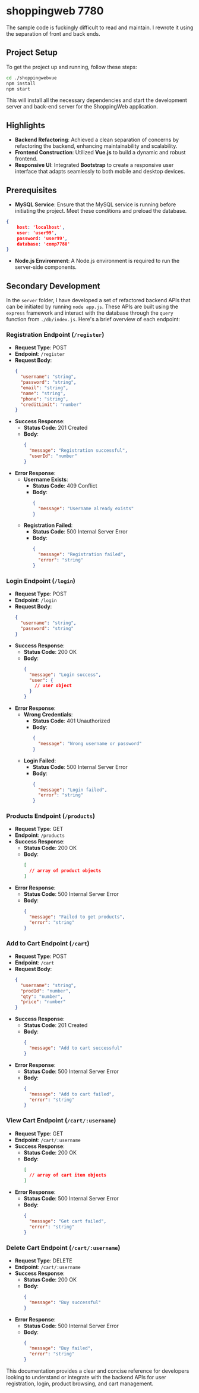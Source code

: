 # shoppingweb 7780
The sample code is fuckingly difficult to read and maintain. I rewrote it using the separation of front and back ends.
## Project Setup

To get the project up and running, follow these steps:

```sh
cd ./shoppingwebvue
npm install
npm start
```

This will install all the necessary dependencies and start the development server and back-end server for the ShoppingWeb application.

## Highlights
- **Backend Refactoring**: Achieved a clean separation of concerns by refactoring the backend, enhancing maintainability and scalability.
- **Frontend Construction**: Utilized **Vue.js** to build a dynamic and robust frontend.
- **Responsive UI**: Integrated **Bootstrap** to create a responsive user interface that adapts seamlessly to both mobile and desktop devices.

## Prerequisites
- **MySQL Service**: Ensure that the MySQL service is running before initiating the project. Meet these conditions and preload the database.
```json
{
    host: 'localhost',
    user: 'user99',
    password: 'user99',
    database: 'comp7780'
}
```
- **Node.js Environment**: A Node.js environment is required to run the server-side components.



## Secondary Development

In the `server` folder, I have developed a set of refactored backend APIs that can be initiated by running `node app.js`. These APIs are built using the `express` framework and interact with the database through the `query` function from `./db/index.js`. Here's a brief overview of each endpoint:

### Registration Endpoint (`/register`)

- **Request Type**: POST
- **Endpoint**: `/register`
- **Request Body**:
  ```json
  {
    "username": "string",
    "password": "string",
    "email": "string",
    "name": "string",
    "phone": "string",
    "creditLimit": "number"
  }
  ```
- **Success Response**:
  - **Status Code**: 201 Created
  - **Body**:
    ```json
    {
      "message": "Registration successful",
      "userId": "number"
    }
    ```
- **Error Response**:
  - **Username Exists**:
    - **Status Code**: 409 Conflict
    - **Body**:
      ```json
      {
        "message": "Username already exists"
      }
      ```
  - **Registration Failed**:
    - **Status Code**: 500 Internal Server Error
    - **Body**:
      ```json
      {
        "message": "Registration failed",
        "error": "string"
      }
      ```

### Login Endpoint (`/login`)

- **Request Type**: POST
- **Endpoint**: `/login`
- **Request Body**:
  ```json
  {
    "username": "string",
    "password": "string"
  }
  ```
- **Success Response**:
  - **Status Code**: 200 OK
  - **Body**:
    ```json
    {
      "message": "Login success",
      "user": {
        // user object
      }
    }
    ```
- **Error Response**:
  - **Wrong Credentials**:
    - **Status Code**: 401 Unauthorized
    - **Body**:
      ```json
      {
        "message": "Wrong username or password"
      }
      ```
  - **Login Failed**:
    - **Status Code**: 500 Internal Server Error
    - **Body**:
      ```json
      {
        "message": "Login failed",
        "error": "string"
      }
      ```

### Products Endpoint (`/products`)

- **Request Type**: GET
- **Endpoint**: `/products`
- **Success Response**:
  - **Status Code**: 200 OK
  - **Body**:
    ```json
    [
      // array of product objects
    ]
    ```
- **Error Response**:
  - **Status Code**: 500 Internal Server Error
  - **Body**:
    ```json
    {
      "message": "Failed to get products",
      "error": "string"
    }
    ```

### Add to Cart Endpoint (`/cart`)

- **Request Type**: POST
- **Endpoint**: `/cart`
- **Request Body**:
  ```json
  {
    "username": "string",
    "prodId": "number",
    "qty": "number",
    "price": "number"
  }
  ```
- **Success Response**:
  - **Status Code**: 201 Created
  - **Body**:
    ```json
    {
      "message": "Add to cart successful"
    }
    ```
- **Error Response**:
  - **Status Code**: 500 Internal Server Error
  - **Body**:
    ```json
    {
      "message": "Add to cart failed",
      "error": "string"
    }
    ```

### View Cart Endpoint (`/cart/:username`)

- **Request Type**: GET
- **Endpoint**: `/cart/:username`
- **Success Response**:
  - **Status Code**: 200 OK
  - **Body**:
    ```json
    [
      // array of cart item objects
    ]
    ```
- **Error Response**:
  - **Status Code**: 500 Internal Server Error
  - **Body**:
    ```json
    {
      "message": "Get cart failed",
      "error": "string"
    }
    ```

### Delete Cart Endpoint (`/cart/:username`)

- **Request Type**: DELETE
- **Endpoint**: `/cart/:username`
- **Success Response**:
  - **Status Code**: 200 OK
  - **Body**:
    ```json
    {
      "message": "Buy successful"
    }
    ```
- **Error Response**:
  - **Status Code**: 500 Internal Server Error
  - **Body**:
    ```json
    {
      "message": "Buy failed",
      "error": "string"
    }
    ```

This documentation provides a clear and concise reference for developers looking to understand or integrate with the backend APIs for user registration, login, product browsing, and cart management.
